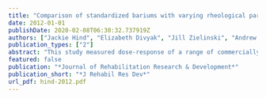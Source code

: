 ```yaml
---
title: "Comparison of standardized bariums with varying rheological parameters on swallowing kinematics in males"
date: 2012-01-01
publishDate: 2020-02-08T06:30:32.737919Z
authors: ["Jackie Hind", "Elizabeth Divyak", "Jill Zielinski", "Andrew Taylor", "Michael Hartman", "Ronald Gangnon", "JoAnne Robbins"]
publication_types: ["2"]
abstract: "This study measured dose-response of a range of commercially available liquid barium materials designed for use in videofluoroscopic oropharyngeal swallowing assessments, particularly as they relate to the necessity of adding a thickening agent for swallow safety. A group of 25 adult males representing various medical diagnoses consented to participate, with 16 qualifying to complete a videofluoroscopic swallowing assessment with liquid barium materials of three viscosities (nectar: 300 cP, thin honey: 1,500 cP, thick honey: 3,000 cP). Outcome measures included airway invasion (Penetration-Aspiration score), postswallow residue, and patient preference. Penetration-Aspiration and residue scores did not significantly differ between thin honey and thick honey bariums. Significantly more severe airway invasion was observed with nectar boluses than with two levels of honey boluses (p < 0.001). Significantly more residue was observed in the oral cavity (p < 0.002) and valleculae (p < 0.001) with thin and thick honey bariums than with nectar barium. Thin honey was rated as 'easy' or 'average' to drink by 67% of subjects, compared with 54% for thick honey. This study supports the use of thin honey barium over thick honey barium during videofluoroscopic swallowing assessments because the two honey bariums were comparable in terms of airway protection and postswallow residue in the oropharynx and the thin honey was preferred by patients."
featured: false
publication: "*Journal of Rehabilitation Research & Development*"
publication_short: "*J Rehabil Res Dev*"
url_pdf: hind-2012.pdf
---
```


